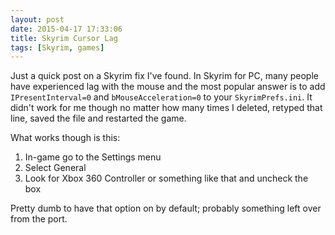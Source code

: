 ```yaml
---
layout: post
date: 2015-04-17 17:33:06
title: Skyrim Cursor Lag
tags: [Skyrim, games]
---
```

Just a quick post on a Skyrim fix I've found. In Skyrim for PC, many people have experienced lag with the mouse and the most popular answer is to add `IPresentInterval=0` and `bMouseAcceleration=0` to your `SkyrimPrefs.ini`. It didn't work for me though no matter how many times I deleted, retyped that line, saved the file and restarted the game.

What works though is this:

1. In-game go to the Settings menu
2. Select General
3. Look for Xbox 360 Controller or something like that and uncheck the box

Pretty dumb to have that option on by default; probably something left over from the port.